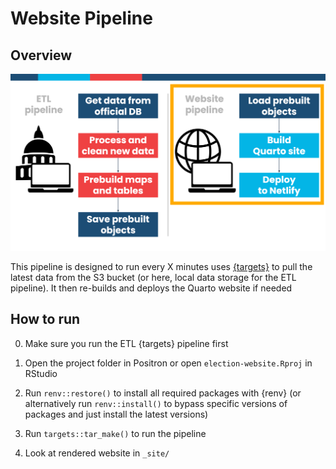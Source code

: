 # Website Pipeline


## Overview

![General website pipeline](img/slide-flow-2.png)

This pipeline is designed to run every X minutes uses [{targets}](https://books.ropensci.org/targets/) to pull the latest data from the S3 bucket (or here, local data storage for the ETL pipeline). It then re-builds and deploys the Quarto website if needed

## How to run

0.  Make sure you run the ETL {targets} pipeline first

1.  Open the project folder in Positron or open `election-website.Rproj` in RStudio

2.  Run `renv::restore()` to install all required packages with {renv} (or alternatively run `renv::install()` to bypass specific versions of packages and just install the latest versions)

3.  Run `targets::tar_make()` to run the pipeline

4.  Look at rendered website in `_site/`
